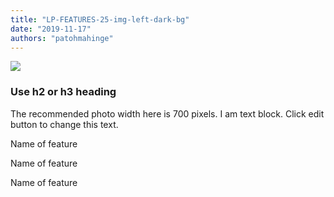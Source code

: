 ```yaml
---
title: "LP-FEATURES-25-img-left-dark-bg"
date: "2019-11-17"
authors: "patohmahinge"
---
```


![](images/placeholder-700x450.jpg)

### Use h2 or h3 heading

The recommended photo width here is 700 pixels. I am text block. Click edit button to change this text.

Name of feature

Name of feature

Name of feature
